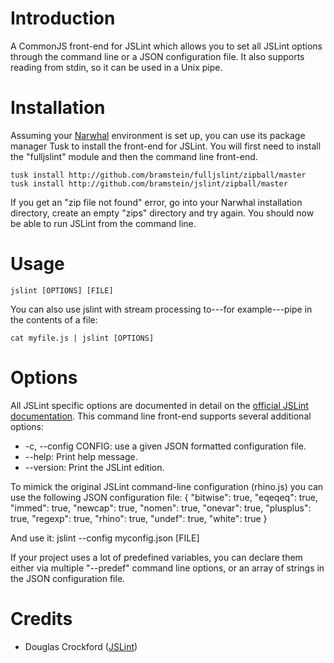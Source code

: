 Introduction
============
A CommonJS front-end for JSLint which allows you to set all JSLint options through the command line or a JSON configuration file. It also supports reading from stdin, so it can be used in a Unix pipe.

Installation
============
Assuming your [Narwhal](http://narwhaljs.org/) environment is set up, you can use its package manager Tusk to install the front-end for JSLint. You will first need to install the "fulljslint" module and then the command line front-end.

    tusk install http://github.com/bramstein/fulljslint/zipball/master
    tusk install http://github.com/bramstein/jslint/zipball/master

If you get an "zip file not found" error, go into your Narwhal installation directory, create an empty "zips" directory and try again. You should now be able to run JSLint from the command line.

Usage
=====

    jslint [OPTIONS] [FILE]

You can also use jslint with stream processing to---for example---pipe in the contents of a file:

    cat myfile.js | jslint [OPTIONS]

Options
=======
All JSLint specific options are documented in detail on the [official JSLint documentation](http://www.jslint.com/lint.html). This command line front-end supports several additional options:

 * -c, --config CONFIG: use a given JSON formatted configuration file.
 * --help: Print help message.
 * --version: Print the JSLint edition.

To mimick the original JSLint command-line configuration (rhino.js) you can use the following JSON configuration file:
    {
        "bitwise": true,
        "eqeqeq": true,
        "immed": true,
        "newcap": true,
        "nomen": true,
        "onevar": true,
        "plusplus": true,
        "regexp": true,
        "rhino": true,
        "undef": true,
        "white": true
    }

And use it:
    jslint --config myconfig.json [FILE]

If your project uses a lot of predefined variables, you can declare them either via multiple "--predef" command line options, or an array of strings in the JSON configuration file.

Credits
=======
* Douglas Crockford ([JSLint](http://www.jslint.com/))
